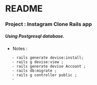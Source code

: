 # README

### Project : Instagram Clone Rails app



##### Using Postgresql database.


* Notes :
```
   - rails generate devise:install;
   - rails g devise:view ;
   - rails generate devise Account ;
   - rails db:migrate ;
   - rails g controller public ;
   - 
```